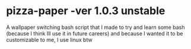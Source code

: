 # pizza-paper -ver 1.0.3 unstable
A wallpaper switching bash script that I made to try and learn some bash (because I think Ill use it in future careers) and because I wanted it to be customizable to me, I use linux btw
